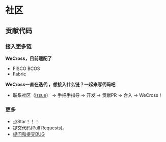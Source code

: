 # 社区

## 贡献代码

### 接入更多链

**WeCross，目前适配了**

* FISCO BCOS
* Fabric

**WeCross一直在迭代 ，想接入什么链？一起来写代码吧**

* 联系社区（[issue](https://github.com/WeBankFinTech/WeCross/issues/109)） -> 手把手指导 -> 开发 -> 贡献PR -> 合入 -> WeCross！

### 更多

- 点Star！！！
- 提交代码(Pull Requests)。
- [提问和提交BUG](https://github.com/WeBankFinTech/WeCross/issues)


